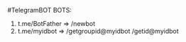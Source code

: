 #TelegramBOT
BOTS:
1. t.me/BotFather => /newbot
2. t.me/myidbot   => /getgroupid@myidbot  /getid@myidbot
